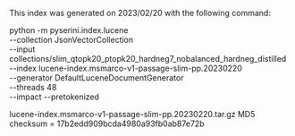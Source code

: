 This index was generated on 2023/02/20 with the following command:

python -m pyserini.index.lucene \
  --collection JsonVectorCollection \
  --input collections/slim_qtopk20_ptopk20_hardneg7_nobalanced_hardneg_distilled \
  --index lucene-index.msmarco-v1-passage-slim-pp.20230220 \
  --generator DefaultLuceneDocumentGenerator \
  --threads 48 \
  --impact --pretokenized

lucene-index.msmarco-v1-passage-slim-pp.20230220.tar.gz MD5 checksum = 17b2edd909bcda4980a93fb0ab87e72b

